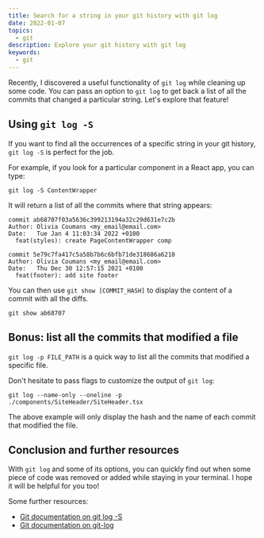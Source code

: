 ```yaml
---
title: Search for a string in your git history with git log
date: 2022-01-07
topics:
  - git
description: Explore your git history with git log
keywords:
  - git
---
```


Recently, I discovered a useful functionality of `git log` while cleaning up some code. You can pass an option to `git log` to get back a list of all the commits that changed a particular string. Let's explore that feature!

## Using `git log -S`

If you want to find all the occurrences of a specific string in your git history, `git log -S` is perfect for the job.

For example, if you look for a particular component in a React app, you can type:

```shell
git log -S ContentWrapper
```

It will return a list of all the commits where that string appears:

```shell
commit ab68707f03a5636c399213194a32c29d631e7c2b
Author: Olivia Coumans <my_email@email.com>
Date:   Tue Jan 4 11:03:34 2022 +0100
  feat(styles): create PageContentWrapper comp

commit 5e79c7fa417c5a58b7b6c6bfb71de318686a6210
Author: Olivia Coumans <my_email@email.com>
Date:   Thu Dec 30 12:57:15 2021 +0100
  feat(footer): add site footer
```

You can then use `git show [COMMIT_HASH]` to display the content of a commit with all the diffs.

```shell
git show ab68707
```

## Bonus: list all the commits that modified a file

`git log -p FILE_PATH` is a quick way to list all the commits that modified a specific file.

Don't hesitate to pass flags to customize the output of `git log`:

```shell
git log --name-only --oneline -p ./components/SiteHeader/SiteHeader.tsx
```

The above example will only display the hash and the name of each commit that modified the file.

## Conclusion and further resources

With `git log` and some of its options, you can quickly find out when some piece of code was removed or added while staying in your terminal. I hope it will be helpful for you too!

Some further resources:

- [Git documentation on git log -S](https://git-scm.com/docs/git-log#Documentation/git-log.txt--Sltstringgt)
- [Git documentation on git-log](https://www.git-scm.com/docs/git-log)

